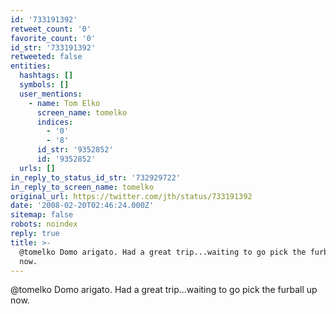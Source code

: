 ```yaml
---
id: '733191392'
retweet_count: '0'
favorite_count: '0'
id_str: '733191392'
retweeted: false
entities:
  hashtags: []
  symbols: []
  user_mentions:
    - name: Tom Elko
      screen_name: tomelko
      indices:
        - '0'
        - '8'
      id_str: '9352852'
      id: '9352852'
  urls: []
in_reply_to_status_id_str: '732929722'
in_reply_to_screen_name: tomelko
original_url: https://twitter.com/jth/status/733191392
date: '2008-02-20T02:46:24.000Z'
sitemap: false
robots: noindex
reply: true
title: >-
  @tomelko Domo arigato. Had a great trip...waiting to go pick the furball up
  now.
---
```


@tomelko Domo arigato. Had a great trip...waiting to go pick the furball up now.
